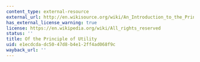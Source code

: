 ```yaml
---
content_type: external-resource
external_url: http://en.wikisource.org/wiki/An_Introduction_to_the_Principles_of_Morals_and_Legislation/Chapter_I
has_external_license_warning: true
license: https://en.wikipedia.org/wiki/All_rights_reserved
status: ''
title: Of the Principle of Utility
uid: e1ecdcda-dc50-47d8-b4e1-2ff4ad068f9c
wayback_url: ''
---
```

